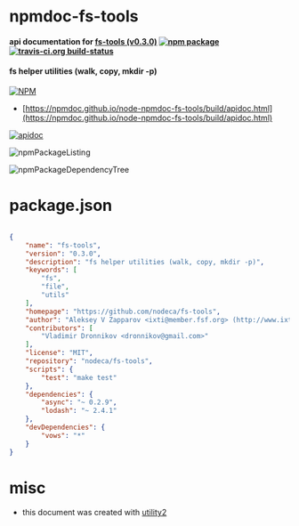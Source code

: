 # npmdoc-fs-tools

#### api documentation for  [fs-tools (v0.3.0)](https://github.com/nodeca/fs-tools)  [![npm package](https://img.shields.io/npm/v/npmdoc-fs-tools.svg?style=flat-square)](https://www.npmjs.org/package/npmdoc-fs-tools) [![travis-ci.org build-status](https://api.travis-ci.org/npmdoc/node-npmdoc-fs-tools.svg)](https://travis-ci.org/npmdoc/node-npmdoc-fs-tools)

#### fs helper utilities (walk, copy, mkdir -p)

[![NPM](https://nodei.co/npm/fs-tools.png?downloads=true&downloadRank=true&stars=true)](https://www.npmjs.com/package/fs-tools)

- [https://npmdoc.github.io/node-npmdoc-fs-tools/build/apidoc.html](https://npmdoc.github.io/node-npmdoc-fs-tools/build/apidoc.html)

[![apidoc](https://npmdoc.github.io/node-npmdoc-fs-tools/build/screenCapture.buildCi.browser.%252Ftmp%252Fbuild%252Fapidoc.html.png)](https://npmdoc.github.io/node-npmdoc-fs-tools/build/apidoc.html)

![npmPackageListing](https://npmdoc.github.io/node-npmdoc-fs-tools/build/screenCapture.npmPackageListing.svg)

![npmPackageDependencyTree](https://npmdoc.github.io/node-npmdoc-fs-tools/build/screenCapture.npmPackageDependencyTree.svg)



# package.json

```json

{
    "name": "fs-tools",
    "version": "0.3.0",
    "description": "fs helper utilities (walk, copy, mkdir -p)",
    "keywords": [
        "fs",
        "file",
        "utils"
    ],
    "homepage": "https://github.com/nodeca/fs-tools",
    "author": "Aleksey V Zapparov <ixti@member.fsf.org> (http://www.ixti.net/)",
    "contributors": [
        "Vladimir Dronnikov <dronnikov@gmail.com>"
    ],
    "license": "MIT",
    "repository": "nodeca/fs-tools",
    "scripts": {
        "test": "make test"
    },
    "dependencies": {
        "async": "~ 0.2.9",
        "lodash": "~ 2.4.1"
    },
    "devDependencies": {
        "vows": "*"
    }
}
```



# misc
- this document was created with [utility2](https://github.com/kaizhu256/node-utility2)
